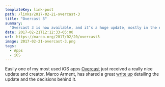 ```yaml
---
templateKey: link-post
path: /links/2017-02-21-overcast-3
title: "Overcast 3"
summary:
  "Overcast 3 is now available, and it’s a huge update, mostly in the design and flow of the interface. I’ve been working on it since last summer, informed by over two years of testing, usage, and customer feedback."
date: 2017-02-21T12:12:33-05:00
url: https://marco.org/2017/02/20/overcast3
image: 2017-02-21-overcast-3.png
tags:
  - Apps
  - iOS
---
```

Easily one of my most used iOS apps [Overcast](https://overcast.fm/) just received a really nice update and creator, Marco Arment, has shared a great [write up](https://marco.org/2017/02/20/overcast3) detailing the update and the decisions behind it.
